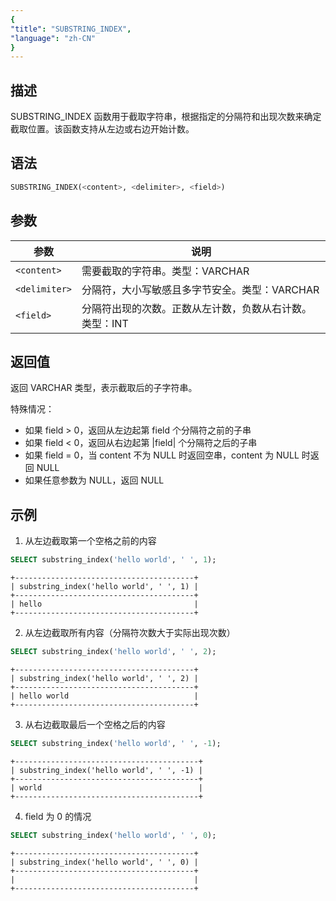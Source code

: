 ```yaml
---
{
"title": "SUBSTRING_INDEX",
"language": "zh-CN"
}
---
```


## 描述

SUBSTRING_INDEX 函数用于截取字符串，根据指定的分隔符和出现次数来确定截取位置。该函数支持从左边或右边开始计数。

## 语法

```sql
SUBSTRING_INDEX(<content>, <delimiter>, <field>)
```

## 参数
| 参数      | 说明                                                    |
| --------- | ------------------------------------------------------- |
| `<content>` | 需要截取的字符串。类型：VARCHAR                         |
| `<delimiter>` | 分隔符，大小写敏感且多字节安全。类型：VARCHAR           |
| `<field>` | 分隔符出现的次数。正数从左计数，负数从右计数。类型：INT |

## 返回值

返回 VARCHAR 类型，表示截取后的子字符串。

特殊情况：
- 如果 field > 0，返回从左边起第 field 个分隔符之前的子串
- 如果 field < 0，返回从右边起第 |field| 个分隔符之后的子串
- 如果 field = 0，当 content 不为 NULL 时返回空串，content 为 NULL 时返回 NULL
- 如果任意参数为 NULL，返回 NULL

## 示例

1. 从左边截取第一个空格之前的内容
```sql
SELECT substring_index('hello world', ' ', 1);
```
```text
+----------------------------------------+
| substring_index('hello world', ' ', 1) |
+----------------------------------------+
| hello                                  |
+----------------------------------------+
```

2. 从左边截取所有内容（分隔符次数大于实际出现次数）
```sql
SELECT substring_index('hello world', ' ', 2);
```
```text
+----------------------------------------+
| substring_index('hello world', ' ', 2) |
+----------------------------------------+
| hello world                            |
+----------------------------------------+
```

3. 从右边截取最后一个空格之后的内容
```sql
SELECT substring_index('hello world', ' ', -1);
```
```text
+-----------------------------------------+
| substring_index('hello world', ' ', -1) |
+-----------------------------------------+
| world                                   |
+-----------------------------------------+
```

4. field 为 0 的情况
```sql
SELECT substring_index('hello world', ' ', 0);
```
```text
+----------------------------------------+
| substring_index('hello world', ' ', 0) |
+----------------------------------------+
|                                        |
+----------------------------------------+
```